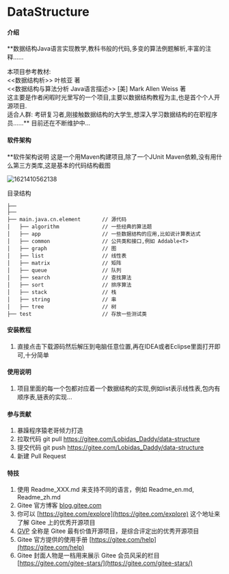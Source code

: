 # DataStructure

#### 介绍
 **数据结构Java语言实现教学,教科书般的代码,多变的算法例题解析,丰富的注释......  

本项目参考教材:  <br/>
    <<数据结构析>> 叶核亚 著 <br/>
    <<数据结构与算法分析 Java语言描述>> [美] Mark Allen Weiss 著 <br/>
这主要是作者闲暇时光里写的一个项目,主要以数据结构教程为主,也是首个个人开源项目. <br/>
适合人群: 考研复习者,刚接触数据结构的大学生,想深入学习数据结构的在职程序员......** 
目前还在不断维护中...


#### 软件架构
 **软件架构说明
这是一个用Maven构建项目,除了一个JUnit Maven依赖,没有用什么第三方类库,这是基本的代码结构截图

![1621410562138](C:\Users\Dell\AppData\Roaming\Typora\typora-user-images\1621410562138.png)

目录结构
```
├── 
├── 
├── main.java.cn.element       // 源代码
│   ├── algorithm              // 一些经典的算法题
│   ├── app                    // 一些数据结构的应用,比如说计算表达式
│   ├── common                 // 公共类和接口,例如 Addable<T>
│   ├── graph                  // 图
│   ├── list                   // 线性表
│   ├── matrix                 // 矩阵
│   ├── queue                  // 队列
│   ├── search                 // 查找算法
│   ├── sort                   // 排序算法
│   ├── stack                  // 栈
│   ├── string                 // 串
│   ├── tree                   // 树
├── test                       // 存放一些测试类
```



#### 安装教程

1.  直接点击下载源码然后解压到电脑任意位置,再在IDEA或者Eclipse里面打开即可,十分简单

#### 使用说明

1.  项目里面的每一个包都对应着一个数据结构的实现,例如list表示线性表,包内有顺序表,链表的实现...


#### 参与贡献

1.  暴躁程序猿老哥倾力打造
2.  拉取代码 git pull https://gitee.com/Lobidas_Daddy/data-structure
3.  提交代码 git push https://gitee.com/Lobidas_Daddy/data-structure
4.  新建 Pull Request


#### 特技

1.  使用 Readme\_XXX.md 来支持不同的语言，例如 Readme\_en.md, Readme\_zh.md
2.  Gitee 官方博客 [blog.gitee.com](https://blog.gitee.com)
3.  你可以 [https://gitee.com/explore](https://gitee.com/explore) 这个地址来了解 Gitee 上的优秀开源项目
4.  [GVP](https://gitee.com/gvp) 全称是 Gitee 最有价值开源项目，是综合评定出的优秀开源项目
5.  Gitee 官方提供的使用手册 [https://gitee.com/help](https://gitee.com/help)
6.  Gitee 封面人物是一档用来展示 Gitee 会员风采的栏目 [https://gitee.com/gitee-stars/](https://gitee.com/gitee-stars/)
